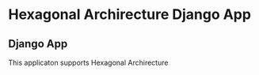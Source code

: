 # Hexagonal Archirecture Django App


## Django App
This applicaton supports Hexagonal Archirecture 
